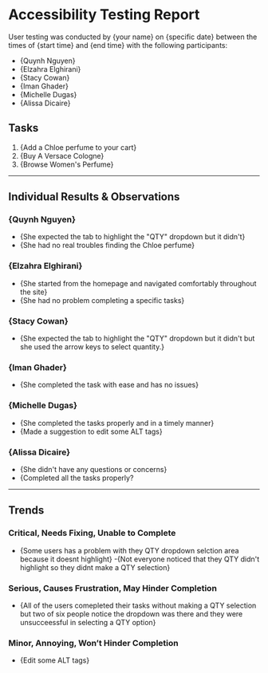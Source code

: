 
# Accessibility Testing Report

User testing was conducted by {your name} on {specific date} between the times of {start time} and {end time} with the following participants:

- {Quynh Nguyen}
- {Elzahra Elghirani}
- {Stacy Cowan}
- {Iman Ghader}
- {Michelle Dugas}
- {Alissa Dicaire}


## Tasks

1. {Add a Chloe perfume to your cart}
2. {Buy A Versace Cologne}
3. {Browse Women's Perfume}

---

## Individual Results & Observations

### {Quynh Nguyen}

- {She expected the tab to highlight the "QTY" dropdown but it didn't}
- {She had no real troubles finding the Chloe perfume}

### {Elzahra Elghirani}

- {She started from the homepage and navigated comfortably throughout the site}
- {She had no problem completing a specific tasks}

### {Stacy Cowan}

- {She expected the tab to highlight the "QTY" dropdown but it didn't but she used the arrow keys to select quantity.}

### {Iman Ghader}

- {She completed the task with ease and has no issues}

### {Michelle Dugas}

- {She completed the tasks properly and in a timely manner}
- {Made a suggestion to edit some ALT tags}

### {Alissa Dicaire}

- {She didn't have any questions or concerns}
- {Completed all the tasks properly?

---

## Trends

### Critical, Needs Fixing, Unable to Complete

- {Some users has a problem with they QTY dropdown selction area because it doesnt highlight}
-{Not everyone noticed that they QTY didn't highlight so they didnt make a QTY selection}


### Serious, Causes Frustration, May Hinder Completion

- {All of the users comepleted their tasks without making a QTY selection but two of six people notice the dropdown was there and they were unsucceessful in selecting a QTY option}


### Minor, Annoying, Won’t Hinder Completion

- {Edit some ALT tags}
